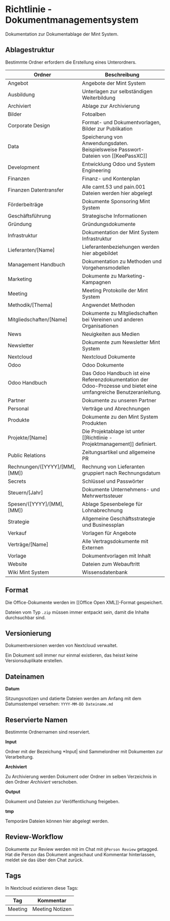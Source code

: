 # Richtlinie - Dokumentmanagementsystem

Dokumentation zur Dokumentablage der Mint System.

## Ablagestruktur

Bestimmte Ordner erfordern die Erstellung eines Unterordners.

| Ordner                        | Beschreibung                                                                                                       |
| ----------------------------- | ------------------------------------------------------------------------------------------------------------------ |
| Angebot                       | Angebote der Mint System                                                                                           |
| Ausbildung                    | Unterlagen zur selbständigen Weiterbildung                                                                         |
| Archiviert                    | Ablage zur Archivierung                                                                                            |
| Bilder                        | Fotoalben                                                                                                          |
| Corporate Design              | Format- und Dokumentvorlagen, Bilder zur Publikation                                                               |
| Data                          | Speicherung von Anwendungsdaten.  Beispielsweise Passwort-Dateien von [[KeePassXC]]                                |
| Development                   | Entwicklung Odoo und System Engineering                                                                            |
| Finanzen                      | Finanz- und Kontenplan                                                                                             |
| Finanzen Datentransfer        | Alle camt.53 und pain.001 Dateien werden hier abgelegt                                                             |
| Förderbeiträge                | Dokumente Sponsoring Mint System                                                                                   |
| Geschäftsführung              | Strategische Informationen                                                                                         |
| Gründung                      | Gründungsdokumente                                                                                                 |
| Infrastruktur                 | Dokumentation der Mint System Infrastruktur                                                                        |
| Lieferanten/[Name]            | Lieferantenbeziehungen werden hier abgebildet                                                                      |
| Management Handbuch           | Dokumentation zu Methoden und Vorgehensmodellen                                                                    |
| Marketing                     | Dokumente zu Marketing-Kampagnen                                                                                   |
| Meeting                       | Meeting Protokolle der Mint System                                                                                 |
| Methodik/[Thema]              | Angwendet Methoden                                                                                                 |
| Mitgliedschaften/[Name]       | Dokumente zu Mitgliedschaften bei Vereinen und anderen Organisationen                                              |
| News                          | Neuigkeiten aus Medien                                                                                             |
| Newsletter                    | Dokumente zum Newsletter Mint System                                                                               |
| Nextcloud                     | Nextcloud Dokumente                                                                                                |
| Odoo                          | Odoo Dokumente                                                                                                     |
| Odoo Handbuch                 | Das Odoo Handbuch ist eine Referenzdokumentation der Odoo-Prozesse und bietet eine umfangreiche Benutzeranleitung. |
| Partner                       | Dokumente zu unseren Partner                                                                                       |
| Personal                      | Verträge und Abrechnungen                                                                                          |
| Produkte                      | Dokumente zu den Mint System Produkten                                                                             |
| Projekte/[Name]               | Die Projektablage ist unter [[Richtlinie - Projektmanagement]] definiert.                                          |
| Public Relations              | Zeitungsartikel und allgemeine PR                                                                                  |
| Rechnungen/([YYYY]/[MM],[MM]) | Rechnung von Lieferanten gruppiert nach Rechnungsdatum                                                             |
| Secrets                       | Schlüssel und Passwörter                                                                                           |
| Steuern/[Jahr]                | Dokumente Unternehmens- und Mehrwertssteuer                                                                        |
| Spesen/([YYYY]/[MM],[MM])     | Ablage Spesenbelege für Lohnabrechnung                                                                             |
| Strategie                     | Allgemeine Geschäftsstrategie und Businessplan                                                                     |
| Verkauf                       | Vorlagen für Angebote                                                                                              |
| Verträge/[Name]               | Alle Vertragsdokumente mit Externen                                                                                |
| Vorlage                       | Dokumentvorlagen mit Inhalt                                                                                        |
| Website                       | Dateien zum Webauftritt                                                                                            |
| Wiki Mint System              | Wissensdatenbank                                                                                                   |

## Format

Die Office-Dokumente werden im [[Office Open XML]]-Format gespeichert.

Dateien vom Typ `.zip` müssen immer entpackt sein, damit die Inhalte durchsuchbar sind.

## Versionierung

Dokumentversionen werden von Nextcloud verwaltet.

Ein Dokument soll immer nur einmal existieren, das heisst keine Versionsduplikate erstellen.

## Dateinamen

**Datum**

Sitzungsnotizen und datierte Dateien werden am Anfang mit dem Datumsstempel versehen: `YYYY-MM-DD Dateiname.md`

## Reservierte Namen

Bestimmte Ordnernamen sind reserviert.

**Input**

Ordner mit der Bezeichung *Input| sind Sammelordner mit Dokumenten zur Verarbeitung.

**Archiviert**

Zu Archivierung werden Dokument oder Ordner im selben Verzeichnis in den Ordner *Archiviert* verschoben.

**Output**

Dokument und Dateien zur Veröffentlichung freigeben.

**tmp**

Temporäre Dateien können hier abgelegt werden.

## Review-Workflow

Dokumente zur Review werden mit im Chat mit `@Person Review` getagged. Hat die Person das Dokument angeschaut und Kommentar hinterlassen, meldet sie das über den Chat zurück.

## Tags

In Nextcloud existieren diese Tags:

| Tag     | Kommentar       |
| ------- | --------------- |
| Meeting | Meeting Notizen |
|         |                 |